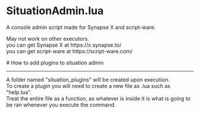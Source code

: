 # SituationAdmin.lua
A console admin script made for Synapse X and script-ware.<br>
<p>
May not work on other executors.<br>
you can get Synapse X at https://x.synapse.to/<br>
you can get script-ware at https://script-ware.com/<br>
</p>
# How to add plugins to situation admin
<hr>
<p>
A folder named "situation_plugins" will be created upon execution.<br>
To create a plugin you will need to create a new file as <command_name>.lua such as "help.lua".<br>
Treat the entire file as a function, as whatever is inside it is what is going to be ran whenever you execute the command.
</p>

